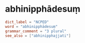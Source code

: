 # abhinipphādesuṃ

``` toml
dict_label = "NCPED"
word = "abhinipphādesuṃ"
grammar_comment = "3 plural"
see_also = ["abhinipphajjati"]
```


